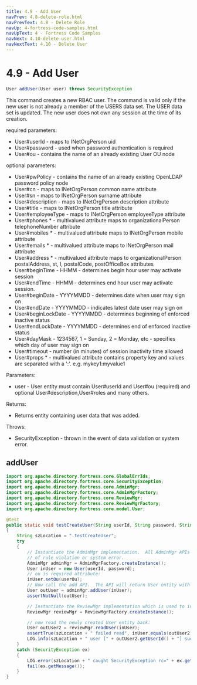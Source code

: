 ```yaml
---
title: 4.9 - Add User
navPrev: 4.8-delete-role.html
navPrevText: 4.8 - Delete Role
navUp: 4-fortress-code-samples.html
navUpText: 4 - Fortress Code Samples
navNext: 4.10-delete-user.html
navNextText: 4.10 - Delete User
---
```


# 4.9 - Add User

```java
User addUser(User user) throws SecurityException
```

This command creates a new RBAC user. The command is valid only if the new user is not already a member of the USERS data set. 
The USER data set is updated. The new user does not own any session at the time of its creation.

required parameters:
- User#userId - maps to INetOrgPerson uid
- User#password - used when password authentication is required
- User#ou - contains the name of an already existing User OU node

optional parameters:
- User#pwPolicy - contains the name of an already existing OpenLDAP password policy node
- User#cn - maps to INetOrgPerson common name attribute
- User#sn - maps to INetOrgPerson surname attribute
- User#description - maps to INetOrgPerson description attribute
- User#title - maps to INetOrgPerson title attribute
- User#employeeType - maps to INetOrgPerson employeeType attribute
- User#phones * - multivalued attribute maps to organizationalPerson telephoneNumber attribute
- User#mobiles * - multivalued attribute maps to INetOrgPerson mobile attribute
- User#emails * - multivalued attribute maps to INetOrgPerson mail attribute
- User#address * - multivalued attribute maps to organizationalPerson postalAddress, st, l, postalCode, postOfficeBox attributes
- User#beginTime - HHMM - determines begin hour user may activate session
- User#endTime - HHMM - determines end hour user may activate session.
- User#beginDate - YYYYMMDD - determines date when user may sign on
- User#endDate - YYYYMMDD - indicates latest date user may sign on
- User#beginLockDate - YYYYMMDD - determines beginning of enforced inactive status
- User#endLockDate - YYYYMMDD - determines end of enforced inactive status
- User#dayMask - 1234567, 1 = Sunday, 2 = Monday, etc - specifies which day of user may sign on
- User#timeout - number (in minutes) of session inactivity time allowed
- User#props * - multivalued attribute contains property key and values are separated with a ':'. e.g. mykey1:myvalue1

Parameters:
- user - User entity must contain User#userId and User#ou (required) and optional User#description,User#roles and many others.

Returns:
- Returns entity containing user data that was added.

Throws:
- SecurityException - thrown in the event of data validation or system error.

## addUser

```java
import org.apache.directory.fortress.core.GlobalErrIds;
import org.apache.directory.fortress.core.SecurityException;
import org.apache.directory.fortress.core.AdminMgr;
import org.apache.directory.fortress.core.AdminMgrFactory;
import org.apache.directory.fortress.core.ReviewMgr;
import org.apache.directory.fortress.core.ReviewMgrFactory;
import org.apache.directory.fortress.core.model.User;

@test
public static void testCreateUser(String userId, String password, String userOu)
{
    String szLocation = ".testCreateUser";
    try
    {
        // Instantiate the AdminMgr implementation.  All AdminMgr APIs can throw a SecurityException in the event
        // of rule violation or system error.
        AdminMgr adminMgr = AdminMgrFactory.createInstance();
        User inUser = new User(userId, password);
        // ou is required attribute:
        inUser.setOu(userOu);
        // Now call the add API.  The API will return User entity with associated LDAP dn if creation was successful.
        User outUser = adminMgr.addUser(inUser);
        assertNotNull(outUser);

        // Instantiate the ReviewMgr implementation which is used to interrogate policy information.
        ReviewMgr reviewMgr = ReviewMgrFactory.createInstance();

        // now read the newly created User entity back:
        User outUser2 = reviewMgr.readUser(inUser);
        assertTrue(szLocation + " failed read", inUser.equals(outUser2));
        LOG.info(szLocation + " user [" + outUser2.getUserId() + "] success");
    }
    catch (SecurityException ex)
    {
        LOG.error(szLocation + " caught SecurityException rc=" + ex.getErrorId() + ", msg=" + ex.getMessage(), ex);
        fail(ex.getMessage());
    }
}
```
